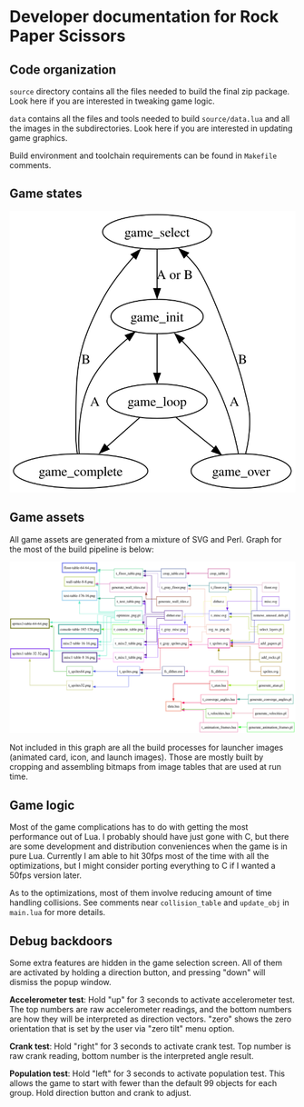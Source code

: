 # Developer documentation for Rock Paper Scissors

## Code organization

`source` directory contains all the files needed to build the final zip package.  Look here if you are interested in tweaking game logic.

`data` contains all the files and tools needed to build `source/data.lua` and all the images in the subdirectories.  Look here if you are interested in updating game graphics.

Build environment and toolchain requirements can be found in `Makefile` comments.

## Game states

![Game states](doc/game_states.svg)

## Game assets

All game assets are generated from a mixture of SVG and Perl.  Graph for the most of the build pipeline is below:

![Data](doc/data.svg)

Not included in this graph are all the build processes for launcher images (animated card, icon, and launch images).  Those are mostly built by cropping and assembling bitmaps from image tables that are used at run time.

## Game logic

Most of the game complications has to do with getting the most performance out of Lua.  I probably should have just gone with C, but there are some development and distribution conveniences when the game is in pure Lua.  Currently I am able to hit 30fps most of the time with all the optimizations, but I might consider porting everything to C if I wanted a 50fps version later.

As to the optimizations, most of them involve reducing amount of time handling collisions.  See comments near `collision_table` and `update_obj` in `main.lua` for more details.

## Debug backdoors

Some extra features are hidden in the game selection screen.  All of them are activated by holding a direction button, and pressing "down" will dismiss the popup window.

**Accelerometer test**: Hold "up" for 3 seconds to activate accelerometer test.  The top numbers are raw accelerometer readings, and the bottom numbers are how they will be interpreted as direction vectors.  "zero" shows the zero orientation that is set by the user via "zero tilt" menu option.

**Crank test**: Hold "right" for 3 seconds to activate crank test.  Top number is raw crank reading, bottom number is the interpreted angle result.

**Population test**: Hold "left" for 3 seconds to activate population test.  This allows the game to start with fewer than the default 99 objects for each group.  Hold direction button and crank to adjust.
